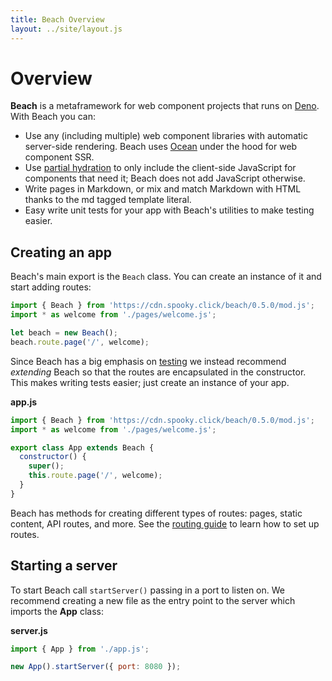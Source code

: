 ```yaml
---
title: Beach Overview
layout: ../site/layout.js
---
```


# Overview

__Beach__ is a metaframework for web component projects that runs on [Deno](https://deno.land/). With Beach you can:

* Use any (including multiple) web component libraries with automatic server-side rendering. Beach uses [Ocean](https://github.com/matthewp/ocean) under the hood for web component SSR.
* Use [partial hydration](https://docs.astro.build/core-concepts/component-hydration) to only include the client-side JavaScript for components that need it; Beach does not add JavaScript otherwise.
* Write pages in Markdown, or mix and match Markdown with HTML thanks to the md tagged template literal.
* Easy write unit tests for your app with Beach's utilities to make testing easier.

## Creating an app

Beach's main export is the `Beach` class. You can create an instance of it and start adding routes:

```js
import { Beach } from 'https://cdn.spooky.click/beach/0.5.0/mod.js';
import * as welcome from './pages/welcome.js';

let beach = new Beach();
beach.route.page('/', welcome);
```

Since Beach has a big emphasis on [testing](../testing/) we instead recommend *extending* Beach so that the routes are encapsulated in the constructor. This makes writing tests easier; just create an instance of your app.

__app.js__

```js
import { Beach } from 'https://cdn.spooky.click/beach/0.5.0/mod.js';
import * as welcome from './pages/welcome.js';

export class App extends Beach {
  constructor() {
    super();
    this.route.page('/', welcome);
  }
}
```

Beach has methods for creating different types of routes: pages, static content, API routes, and more. See the [routing guide](../routing/) to learn how to set up routes.

## Starting a server

To start Beach call `startServer()` passing in a port to listen on. We recommend creating a new file as the entry point to the server which imports the __App__ class:

__server.js__

```js
import { App } from './app.js';

new App().startServer({ port: 8080 });
```